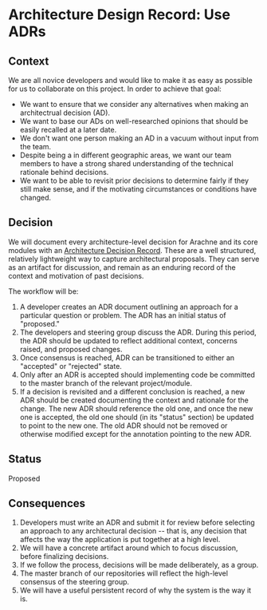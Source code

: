 # Architecture Design Record: Use ADRs

## Context

We are all novice developers and would like to make it as easy as possible for us to collaborate on this project.
In order to achieve that goal: 
- We want to ensure that we consider any alternatives when making an architectrual decision (AD).
- We want to base our ADs on well-researched opinions that should be easily recalled at a later date.
- We don't want one person making an AD in a vacuum without input from the team.
- Despite being a in different geographic areas, we want our team members to have a strong shared understanding of the technical rationale behind decisions.
- We want to be able to revisit prior decisions to determine fairly if they still make sense, and if the motivating circumstances or conditions have changed.

## Decision

We will document every architecture-level decision for Arachne and its
core modules with an
[Architecture Decision Record](http://thinkrelevance.com/blog/2011/11/15/documenting-architecture-decisions). These
are a well structured, relatively lightweight way to capture
architectural proposals. They can serve as an artifact for discussion,
and remain as an enduring record of the context and motivation of past
decisions.

The workflow will be:

1. A developer creates an ADR document outlining an approach for a particular question or problem. The ADR has an initial status of "proposed."
1. The developers and steering group discuss the ADR. During this period, the ADR should be updated to reflect additional context, concerns raised, and proposed changes.
1. Once consensus is reached, ADR can be transitioned to either an "accepted" or "rejected" state.
1. Only after an ADR is accepted should implementing code be committed to the master branch of the relevant project/module.
1. If a decision is revisited and a different conclusion is reached, a new ADR should be created documenting the context and rationale for the change. The new ADR should reference the old one, and once the new one is accepted, the old one should (in its "status" section) be updated to point to the new one. The old ADR should not be removed or otherwise modified except for the annotation pointing to the new ADR.

## Status

Proposed

## Consequences

1. Developers must write an ADR and submit it for review before selecting an approach to any architectural decision -- that is, any decision that affects the way the application is put together at a high level.
1. We will have a concrete artifact around which to focus discussion, before finalizing decisions.
1. If we follow the process, decisions will be made deliberately, as a group.
1. The master branch of our repositories will reflect the high-level consensus of the steering group.
1. We will have a useful persistent record of why the system is the way it is.


